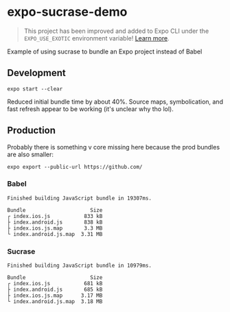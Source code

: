 # expo-sucrase-demo


> This project has been improved and added to Expo CLI under the `EXPO_USE_EXOTIC` environment variable! [Learn more](https://twitter.com/Baconbrix/status/1449043817663905793).

Example of using sucrase to bundle an Expo project instead of Babel


## Development

```
expo start --clear
```

Reduced initial bundle time by about 40%. Source maps, symbolication, and fast refresh appear to be working (it's unclear why tho lol).


## Production

Probably there is something v core missing here because the prod bundles are also smaller:

```
expo export --public-url https://github.com/
```

### Babel

```
Finished building JavaScript bundle in 19307ms.

Bundle                     Size
┌ index.ios.js           833 kB
├ index.android.js       838 kB
├ index.ios.js.map       3.3 MB
└ index.android.js.map  3.31 MB
```

### Sucrase

```
Finished building JavaScript bundle in 10979ms.

Bundle                     Size
┌ index.ios.js           681 kB
├ index.android.js       685 kB
├ index.ios.js.map      3.17 MB
└ index.android.js.map  3.18 MB
```

